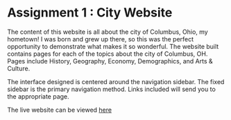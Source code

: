 # Assignment 1 : City Website

The content of this website is all about the city of Columbus, Ohio, my hometown! I was born and grew up there, so this was the perfect opportunity to demonstrate what makes it so wonderful. The website built contains pages for each of the topics about the city of Columbus, OH. Pages include History, Geography, Economy, Demographics, and Arts & Culture. 

The interface designed is centered around the navigation sidebar. The fixed sidebar is the primary navigation method. Links included will send you to the appropriate page. 

The live website can be viewed [here](https://emmacampbell.digitalscholar.rochester.edu/assignments/assignment01/index.html)